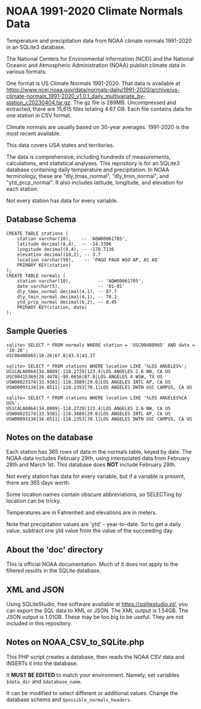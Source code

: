 # NOAA 1991-2020 Climate Normals Data
Temperature and precipitation data from NOAA climate normals 1991-2020 in an SQLite3 database.

The National Centers for Environmental Information (NCEI) and the National Oceanic and Atmospheric Administration (NOAA) publish climate data in various formats. 

One format is US Climate Normals 1991-2020. That data is available at https://www.ncei.noaa.gov/data/normals-daily/1991-2020/archive/us-climate-normals_1991-2020_v1.0.1_daily_multivariate_by-station_c20230404.tar.gz. The gz file is 289MB. Uncompressed and extracted, there are 15,615 files totaling 4.67 GB. Each file contains data for one station in CSV format.

Climate normals are usually based on 30-year averages. 1991-2020 is the most recent available.

This data covers USA states and territories.

The data is comprehensive, including hundreds of measurements, calculations, and statistical analyses. This repository is for an SQLite3 database containing daily temperature and precipitation. In NOAA terminology, these are "dly_tmax_normal", "dly_tmin_normal", and "ytd_prcp_normal". It also includes latitude, longitude, and elevation for each station. 

Not every station has data for every variable. 

## Database Schema
```
CREATE TABLE stations (
    station varchar(10),    -- 'AQW00061705',
    latitude decimal(8,4),  -- -14.3306
    longitude decimal(8,4), -- -170.7136
    elevation decimal(10,2), -- 3.7
    location varchar(50),    -- 'PAGO PAGO WSO AP, AS AQ'
    PRIMARY KEY(station)
);
CREATE TABLE normals (
    station varchar(10),          -- 'AQW00061705',
    date varchar(5),              -- '01-01'
    dly_tmax_normal decimal(4,1), -- 87.7
    dly_tmin_normal decimal(4,1), -- 78.1
    ytd_prcp_normal decimal(6,2), -- 0.45
    PRIMARY KEY(station, date)
);
```
## Sample Queries
```
sqlite> SELECT * FROM normals WHERE station = 'USC00408065' AND date = '10-26';
USC00408065|10-26|67.8|43.5|43.37

sqlite> SELECT * FROM stations WHERE location LIKE '%LOS ANGELES%';
US1CALA0064|34.0809|-118.2729|123.4|LOS ANGELES 2.6 NW, CA US
USC00415369|28.4478|-99.0656|87.8|LOS ANGELES 4 WSW, TX US
USW00023174|33.9381|-118.3889|29.6|LOS ANGELES INTL AP, CA US
USW00093134|34.0511|-118.2353|70.1|LOS ANGELES DWTN USC CAMPUS, CA US

sqlite> SELECT * FROM stations WHERE location LIKE '%LOS ANGELES%CA US%';
US1CALA0064|34.0809|-118.2729|123.4|LOS ANGELES 2.6 NW, CA US
USW00023174|33.9381|-118.3889|29.6|LOS ANGELES INTL AP, CA US
USW00093134|34.0511|-118.2353|70.1|LOS ANGELES DWTN USC CAMPUS, CA US
```

## Notes on the database
Each station has 365 rows of data in the normals table, keyed by date. The NOAA data includes February 29th, using interpolated data from February 28th and March 1st. This database does **NOT** include February 29th.

Not every station has data for every variable, but if a variable is present, there are 365 days worth.

Some location names contain obscure abbreviations, so SELECTing by location can be tricky.

Temperatures are in Fahrenheit and elevations are in meters. 

Note that precipitation values are 'ytd' - year-to-date. So to get a daily value, subtract one ytd value from the value of the succeeding day.

## About the 'doc' directory
This is official NOAA documentation. Much of it does not apply to the filtered results in the SQLite database.

## XML and JSON
Using SQLiteStudio, free software available at https://sqlitestudio.pl/, you can export the SQL data to XML or JSON. The XML output is 1.54GB. The JSON output is 1.01GB. These may be too big to be useful. They are not included in this repository.

## Notes on NOAA_CSV_to_SQLite.php
This PHP script creates a database, then reads the NOAA CSV data and INSERTs it into the database. 

It **MUST BE EDITED** to match your environment. Namely, set variables `$data_dir` and `$database_name`.

It can be modified to select different or additional values. Change the database schema and `$possible_normals_headers`.

